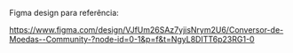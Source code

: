 Figma design para referência:

https://www.figma.com/design/VJfUm26SAz7yjisNrym2U6/Conversor-de-Moedas--Community-?node-id=0-1&p=f&t=NgyL8DITT6p23RG1-0
